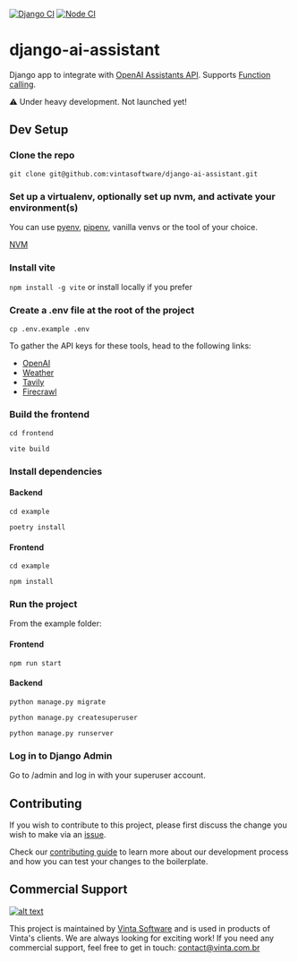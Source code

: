 [![Django CI](https://github.com/vintasoftware/django-ai-assistant/actions/workflows/django.yml/badge.svg)](https://github.com/vintasoftware/django-ai-assistant/actions/workflows/django.yml)
[![Node CI](https://github.com/vintasoftware/django-ai-assistant/actions/workflows/node.yml/badge.svg)](https://github.com/vintasoftware/django-ai-assistant/actions/workflows/node.yml)

# django-ai-assistant

Django app to integrate with [OpenAI Assistants API](https://platform.openai.com/docs/assistants/overview). Supports [Function calling](https://platform.openai.com/docs/assistants/tools/function-calling).

⚠️ Under heavy development. Not launched yet!

## Dev Setup

### Clone the repo

`git clone git@github.com:vintasoftware/django-ai-assistant.git`

### Set up a virtualenv, optionally set up nvm, and activate your environment(s)

You can use [pyenv](https://github.com/pyenv/pyenv), [pipenv](https://github.com/pypa/pipenv/blob/main/docs/installation.md), vanilla venvs or the tool of your choice.

[NVM](https://github.com/nvm-sh/nvm)

### Install vite

`npm install -g vite` or install locally if you prefer

### Create a .env file at the root of the project

`cp .env.example .env`

To gather the API keys for these tools, head to the following links:
- [OpenAI](https://platform.openai.com/api-keys)
- [Weather](https://www.weatherapi.com/)
- [Tavily](https://app.tavily.com/home)
- [Firecrawl](https://www.firecrawl.dev/)

### Build the frontend

`cd frontend`

`vite build`

### Install dependencies

#### Backend

`cd example`

`poetry install`

#### Frontend

`cd example`

`npm install`

### Run the project

From the example folder:

#### Frontend 

`npm run start`

#### Backend

`python manage.py migrate`

`python manage.py createsuperuser`

`python manage.py runserver`

### Log in to Django Admin

Go to /admin and log in with your superuser account.


## Contributing

If you wish to contribute to this project, please first discuss the change you wish to make via an [issue](https://github.com/vintasoftware/django-react-boilerplate/issues).

Check our [contributing guide](https://github.com/vintasoftware/django-react-boilerplate/blob/main/CONTRIBUTING.md) to learn more about our development process and how you can test your changes to the boilerplate.

## Commercial Support

[![alt text](https://avatars2.githubusercontent.com/u/5529080?s=80&v=4 "Vinta Logo")](https://www.vinta.com.br/)

This project is maintained by [Vinta Software](https://www.vinta.com.br/) and is used in products of Vinta's clients. We are always looking for exciting work! If you need any commercial support, feel free to get in touch: contact@vinta.com.br
